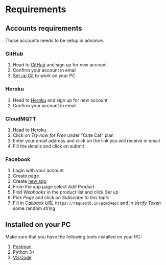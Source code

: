 # Requirements

## Accounts requirements

Those accounts needs to be setup in advance.

### GitHub  

1. Head to [GitHub](https://github.com/) and sign up for new account
1. Confirm your account in email
1. [Set up Git](https://help.github.com/articles/set-up-git/) to work on your PC

### Heroku 

1. Head to [Heroku](https://www.heroku.com/) and sign up for new account
1. Confirm your account in email

### CloudMQTT 
1. Head to [Heroku](https://www.cloudmqtt.com/plans.html/) 
1. Click on *Try now for Free* under "Cute Cat" plan
1. Enter your email address and click on the link you will receive in email
1. Fill the details and click on submit

### Facebook 

1. Login with your account
1. Create page 
1. Create [new app](https://developers.facebook.com/apps/)
1. From the app page select *Add Product*
1. Find *Webhooks* in the product list and click *Set up*
1. Pick *Page* and click on *Subscribe to this topic*
1. Fill in *Callback URL* `https://requestb.in/pcmd4epc` and in *Verify Token* some random string

## Installed on your PC

Make sure that you have the following tools installed on your PC:

1. [Postman](https://www.getpostman.com/)
2. Python 3+
3. [VS Code](https://code.visualstudio.com/)
